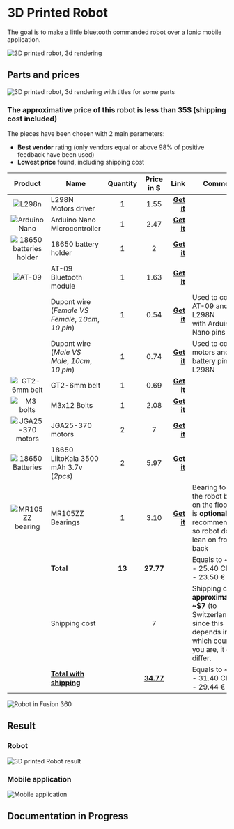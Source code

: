 # 3D Printed Robot

The goal is to make a little bluetooth commanded robot over a Ionic mobile application.

![3D printed robot, 3d rendering](Robot_2020_1.png)



## Parts and prices

![3D printed robot, 3d rendering with titles for some parts](Robot_2020_1_explain.png)

### The approximative price of this robot is less than 35$ (shipping cost included)



The pieces have been chosen with 2 main parameters:

- **Best vendor** rating (only vendors equal or above 98% of positive feedback have been used)
- **Lowest price** found, including shipping cost

|                        Product                        | Name                                                     | Quantity |    Price in $    |                                                   Link | Comment                                                      |
| :---------------------------------------------------: | -------------------------------------------------------- | :------: | :--------------: | -----------------------------------------------------: | ------------------------------------------------------------ |
|                  ![L298n](L298N.png)                  | L298N <br />Motors driver                                |    1     |       1.55       | [**Get it**](https://s.click.aliexpress.com/e/_AUgiWD) |                                                              |
|           ![Arduino Nano](Arduino_Nano.png)           | Arduino Nano<br />Microcontroller                        |    1     |       2.47       | [**Get it**](https://s.click.aliexpress.com/e/_An73jR) |                                                              |
| ![18650 batteries holder](18650_batteries_holder.png) | 18650 battery holder                                     |    1     |        2         | [**Get it**](https://s.click.aliexpress.com/e/_9RttAp) |                                                              |
|                  ![AT-09](at_09.png)                  | AT-09<br />Bluetooth module                              |    1     |       1.63       | [**Get it**](https://s.click.aliexpress.com/e/_A9LxwV) |                                                              |
|                                                       | Dupont wire <br />(*Female VS Female*, *10cm*, *10 pin*) |    1     |       0.54       | [**Get it**](https://s.click.aliexpress.com/e/_98ks45) | Used to connect AT-09 and L298N <br />with Arduino Nano pins |
|                                                       | Dupont wire <br />(*Male VS Male*, *10cm*, *10 pin*)     |    1     |       0.74       | [**Get it**](https://s.click.aliexpress.com/e/_98ks45) | Used to connect motors and battery pins with L298N           |
|           ![GT2-6mm belt](GT2-6mm_belt.png)           | GT2-6mm belt                                             |    1     |       0.69       | [**Get it**](https://s.click.aliexpress.com/e/_Acf6TL) |                                                              |
|             ![M3 bolts](m3x12_bolts.png)              | M3x12 Bolts                                              |    1     |       2.08       | [**Get it**](https://s.click.aliexpress.com/e/_9yCjq9) |                                                              |
|            ![JGA25-370 motors](motors.png)            | JGA25-370 motors                                         |    2     |        7         | [**Get it**](https://s.click.aliexpress.com/e/_AeoSBF) |                                                              |
|        ![18650 Batteries](18650_batteries.png)        | 18650 LiitoKala 3500 mAh 3.7v<br />(*2pcs*)              |    2     |       5.97       | [**Get it**](https://s.click.aliexpress.com/e/_9xaDaV) |                                                              |
|            ![MR105ZZ bearing](MR105ZZ.png)            | MR105ZZ Bearings                                         |    1     |       3.10       | [**Get it**](https://s.click.aliexpress.com/e/_AVCCDX) | Bearing to make the robot be flat on the floor, this is **optional** but is recommended so robot doesn't lean on front or back |
|                                                       | **Total**                                                |  **13**  |    **27.77**     |                                                        | Equals to ~:<br />- 25.40 CHF<br />- 23.50 €                 |
|                                                       | Shipping cost                                            |          |        7         |                                                        | Shipping cost is **approximatively ~$7** (to Switzerland), since this depends in which country you are, it could differ. |
|                                                       | **<u>Total with shipping</u>**                           |          | **<u>34.77</u>** |                                                        | Equals to ~:<br />- 31.40 CHF<br />- 29.44 €                 |



![Robot in Fusion 360](Robot_2020_2.png)



## Result

### Robot

![3D printed Robot result](Result_1024x768.png)

### Mobile application

![Mobile application](Application.gif)



## **Documentation in Progress**

